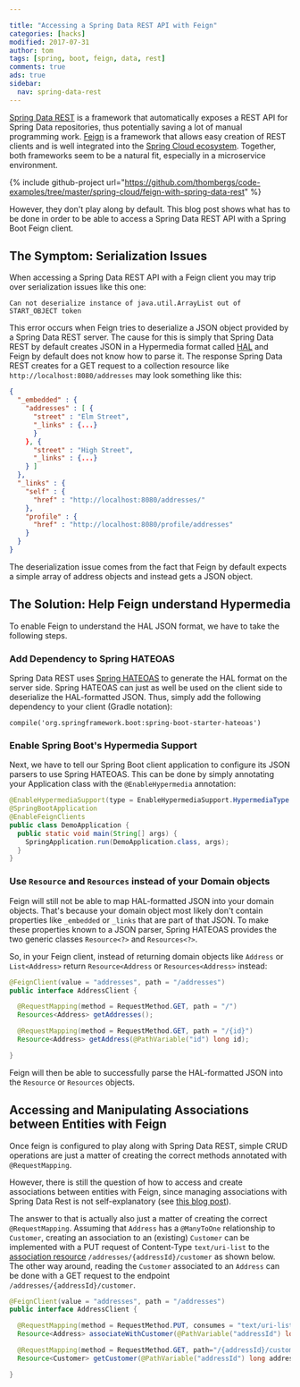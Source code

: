```yaml
---

title: "Accessing a Spring Data REST API with Feign"
categories: [hacks]
modified: 2017-07-31
author: tom
tags: [spring, boot, feign, data, rest]
comments: true
ads: true
sidebar:
  nav: spring-data-rest
---
```



[Spring Data REST](https://projects.spring.io/spring-data-rest/) is a framework that automatically exposes a REST API for Spring Data repositories, thus
potentially saving a lot of manual programming work. [Feign](https://github.com/OpenFeign/feign) is a framework that allows easy creation of REST
clients and is well integrated into the [Spring Cloud ecosystem](http://projects.spring.io/spring-cloud/spring-cloud.html#spring-cloud-feign). Together, both frameworks seem to be a
natural fit, especially in a microservice environment.

{% include github-project url="https://github.com/thombergs/code-examples/tree/master/spring-cloud/feign-with-spring-data-rest" %}

However, they don't play along by default. This blog post shows what has to be done in order to be able
to access a Spring Data REST API with a Spring Boot Feign client.

## The Symptom: Serialization Issues

When accessing a Spring Data REST API with a Feign client you may trip over serialization issues like this one:

```
Can not deserialize instance of java.util.ArrayList out of START_OBJECT token
```

This error occurs when Feign tries to deserialize a JSON object provided by a Spring Data REST server. The cause for this
is simply that Spring Data REST by default creates JSON in a Hypermedia format called [HAL](https://en.wikipedia.org/wiki/Hypertext_Application_Language)
and Feign by default does not know how to parse it. The response Spring Data REST creates for a GET request to a collection resource 
like `http://localhost:8080/addresses` may look something like this:

```JSON
{
  "_embedded" : {
    "addresses" : [ {
      "street" : "Elm Street",
      "_links" : {...}
      }
    }, {
      "street" : "High Street",
      "_links" : {...}
    } ]
  },
  "_links" : {
    "self" : {
      "href" : "http://localhost:8080/addresses/"
    },
    "profile" : {
      "href" : "http://localhost:8080/profile/addresses"
    }
  }
}
```

The deserialization issue comes from the fact that Feign by default expects a simple array of address objects
and instead gets a JSON object.

## The Solution: Help Feign understand Hypermedia

To enable Feign to understand the HAL JSON format, we have to take the following steps.

### Add Dependency to Spring HATEOAS
 
Spring Data REST uses [Spring HATEOAS](http://projects.spring.io/spring-hateoas/) to generate the HAL format on the 
server side. Spring HATEOAS can just as well be used on the client side to deserialize the HAL-formatted JSON. Thus,
simply add the following dependency to your client (Gradle notation):

```text
compile('org.springframework.boot:spring-boot-starter-hateoas')
```

### Enable Spring Boot's Hypermedia Support

Next, we have to tell our Spring Boot client application to configure its JSON parsers to use Spring HATEOAS.
This can be done by simply annotating your Application class with the `@EnableHypermedia` annotation:

```java
@EnableHypermediaSupport(type = EnableHypermediaSupport.HypermediaType.HAL)
@SpringBootApplication
@EnableFeignClients
public class DemoApplication {
  public static void main(String[] args) {
    SpringApplication.run(DemoApplication.class, args);
  }
}
```

### Use `Resource` and `Resources` instead of your Domain objects

Feign will still not be able to map HAL-formatted JSON into your domain objects. That's because your domain object
most likely don't contain properties like `_embedded` or `_links` that are part of that JSON. 
To make these properties known to a JSON parser, Spring HATEOAS provides the two generic 
classes `Resource<?>` and `Resources<?>`.

So, in your Feign client, instead of returning domain objects like `Address` or `List<Address>`
return `Resource<Address` or `Resources<Address>` instead:

```java
@FeignClient(value = "addresses", path = "/addresses")
public interface AddressClient {

  @RequestMapping(method = RequestMethod.GET, path = "/")
  Resources<Address> getAddresses();

  @RequestMapping(method = RequestMethod.GET, path = "/{id}")
  Resource<Address> getAddress(@PathVariable("id") long id);

}
```

Feign will then be able to successfully parse the HAL-formatted JSON into the `Resource` 
or `Resources` objects.

## Accessing and Manipulating Associations between Entities with Feign

Once feign is configured to play along with Spring Data REST, simple CRUD operations are just a matter
of creating the correct methods annotated with `@RequestMapping`.

However, there is still the question of how to access and create associations between entities with Feign, since 
managing associations with Spring Data Rest is not self-explanatory (see [this blog post](/relations-with-spring-data-rest)).

The answer to that is actually also just a matter of creating the correct `@RequestMapping`. Assuming that 
`Address` has a `@ManyToOne` relationship to `Customer`, creating an association to an (existing) `Customer`
can be implemented with a PUT request of Content-Type `text/uri-list` to the [association resource](https://docs.spring.io/spring-data/rest/docs/current/reference/html/#repository-resources.association-resource) 
`/addresses/{addressId}/customer` as shown below. The other way around, reading 
the `Customer` associated to an `Address` can be done with a GET request to the endpoint `/addresses/{addressId}/customer`. 

```java
@FeignClient(value = "addresses", path = "/addresses")
public interface AddressClient {

  @RequestMapping(method = RequestMethod.PUT, consumes = "text/uri-list", path="/{addressId}/customer")
  Resource<Address> associateWithCustomer(@PathVariable("addressId") long addressId, @RequestBody String customerUri);

  @RequestMapping(method = RequestMethod.GET, path="/{addressId}/customer")
  Resource<Customer> getCustomer(@PathVariable("addressId") long addressId);

}
```

